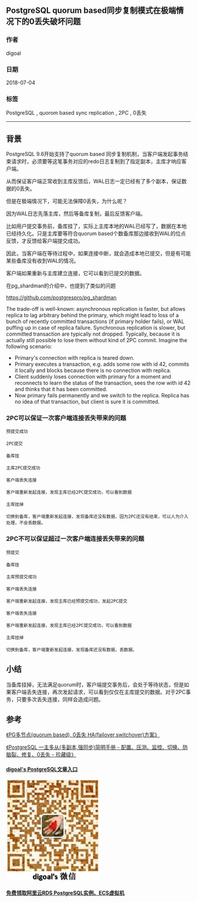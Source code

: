 ## PostgreSQL quorum based同步复制模式在极端情况下的0丢失破坏问题    
                                                                   
### 作者                                                                   
digoal                                                                   
                                                                   
### 日期                                                                   
2018-07-04                                                                 
                                                                   
### 标签                                                                   
PostgreSQL , quorom based sync replication , 2PC , 0丢失       
                                                                   
----                                                                   
                                                                   
## 背景    
PostgreSQL 9.6开始支持了quorum based 同步复制机制，当客户端发起事务结束请求时，必须要等这笔事务对应的redo日志复制到了指定副本，主库才响应客户端。    
    
从而保证客户端正常收到主库反馈后，WAL日志一定已经有了多个副本，保证数据的0丢失。    
    
但是在极端情况下，可能无法保障0丢失，为什么呢？    
    
因为WAL日志先落主库，然后等备库复制，最后反馈客户端。    
    
比如用户提交事务前，备库挂了，实际上主库本地的WAL已经写了，数据在本地已经持久化。只是主库要等符合quorum based个数备库那边接收到WAL的位点反馈，才反馈给客户端提交成功。    
    
因此，当客户端在等待过程中，如果连接中断，就会造成本地已提交，但是有可能某些备库没有收到WAL的情况。    
    
客户端如果重新与主库建立连接，它可以看到已提交的数据。    
    
在pg_shardman的介绍中，也提到了类似的问题    
    
https://github.com/postgrespro/pg_shardman    
    
    
The trade-off is well-known: asynchronous replication is faster, but allows replica to lag arbitrary behind the primary, which might lead to loss of a bunch of recently committed transactions (if primary holder fails), or WAL puffing up in case of replica failure. Synchronous replication is slower, but committed transaction are typically not dropped. Typically, because it is actually still possible to lose them without kind of 2PC commit. Imagine the following scenario:    
    
- Primary's connection with replica is teared down.    
- Primary executes a transaction, e.g. adds some row with id 42, commits it locally and blocks because there is no connection with replica.    
- Client suddenly loses connection with primary for a moment and reconnects to learn the status of the transaction, sees the row with id 42 and thinks that it has been committed.    
- Now primary fails permanently and we switch to the replica. Replica has no idea of that transaction, but client is sure it is committed.    
    
### 2PC可以保证一次客户端连接丢失带来的问题    
    
```    
预提交成功    
    
2PC提交    
    
备库挂    
    
主库2PC提交成功    
    
客户端丢失连接    
    
客户端重新发起连接，发现主库已经2PC提交成功，可以看到数据    
    
主库挂掉    
    
切换到备库，客户端重新发起连接，发现备库还没有数据，因为2PC还没有结束，可以人为介入处理，不会丢数据。    
```    
    
### 2PC不可以保证超过一次客户端连接丢失带来的问题    
    
```    
预提交    
    
备库挂    
    
主库预提交成功    
    
客户端丢失连接    
    
客户端重新发起连接，发现主库已经预提交成功，发起2PC提交    
    
客户端丢失连接    
    
客户端重新发起连接，发现主库已经2PC提交成功，可以看到数据    
    
主库挂掉    
    
切换到备库，客户端重新发起连接，发现备库还没有数据，丢数据。    
```    
    
## 小结    
当备库挂掉，无法满足quorum时，客户端提交事务后，会处于等待状态，但是如果客户端丢失连接，再次发起请求，可以看到仅仅在主库提交的数据。对于2PC事务，只要多次丢失连接，同样会造成问题。    
    
## 参考  
[《PG多节点(quorum based), 0丢失 HA(failover,switchover)方案》](../201706/20170612_02.md)    
    
[《PostgreSQL 一主多从(多副本,强同步)简明手册 - 配置、压测、监控、切换、防脑裂、修复、0丢失 - 珍藏级》](../201803/20180326_01.md)    
    
  
  
  
  
  
  
  
  
  
  
  
  
  
  
  
#### [digoal's PostgreSQL文章入口](https://github.com/digoal/blog/blob/master/README.md "22709685feb7cab07d30f30387f0a9ae")
  
  
![digoal's weixin](../pic/digoal_weixin.jpg "f7ad92eeba24523fd47a6e1a0e691b59")
  
  
  
  
  
  
  
  
#### [免费领取阿里云RDS PostgreSQL实例、ECS虚拟机](https://www.aliyun.com/database/postgresqlactivity "57258f76c37864c6e6d23383d05714ea")
  
